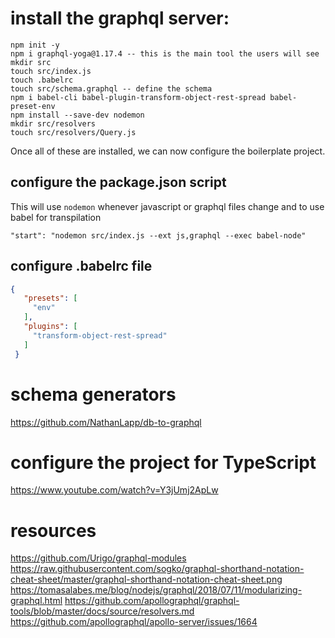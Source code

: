 # install the graphql server:
	npm init -y
	npm i graphql-yoga@1.17.4 -- this is the main tool the users will see
	mkdir src
	touch src/index.js 
	touch .babelrc
	touch src/schema.graphql -- define the schema	
	npm i babel-cli babel-plugin-transform-object-rest-spread babel-preset-env
	npm install --save-dev nodemon
	mkdir src/resolvers
	touch src/resolvers/Query.js
	
Once all of these are installed, we can now configure the boilerplate project.
  
  ## configure the package.json script 
  This will use `nodemon` whenever javascript or graphql files change and to use babel for transpilation
  
  `"start": "nodemon src/index.js --ext js,graphql --exec babel-node"`
  
  ## configure .babelrc file
  ```json
  {
     "presets": [
       "env"
     ],
     "plugins": [
       "transform-object-rest-spread"
     ]
   }
 ```

# schema generators
https://github.com/NathanLapp/db-to-graphql

# configure the project for TypeScript
https://www.youtube.com/watch?v=Y3jUmj2ApLw

# resources
https://github.com/Urigo/graphql-modules
https://raw.githubusercontent.com/sogko/graphql-shorthand-notation-cheat-sheet/master/graphql-shorthand-notation-cheat-sheet.png
https://tomasalabes.me/blog/nodejs/graphql/2018/07/11/modularizing-graphql.html
https://github.com/apollographql/graphql-tools/blob/master/docs/source/resolvers.md
https://github.com/apollographql/apollo-server/issues/1664

